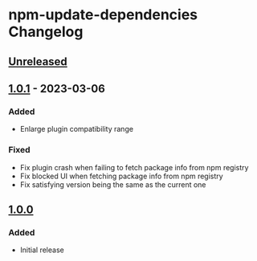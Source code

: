 <!-- Keep a Changelog guide -> https://keepachangelog.com -->

# npm-update-dependencies Changelog

## [Unreleased]

## [1.0.1] - 2023-03-06

### Added
- Enlarge plugin compatibility range

### Fixed
- Fix plugin crash when failing to fetch package info from npm registry
- Fix blocked UI when fetching package info from npm registry
- Fix satisfying version being the same as the current one

## [1.0.0]

### Added
- Initial release

[Unreleased]: https://github.com/WarningImHack3r/npm-update-dependencies/compare/v1.0.1...HEAD
[1.0.1]: https://github.com/WarningImHack3r/npm-update-dependencies/compare/v1.0.0...v1.0.1
[1.0.0]: https://github.com/WarningImHack3r/npm-update-dependencies/commits/v1.0.0
